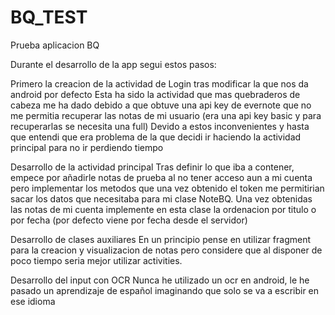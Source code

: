 ﻿# BQ_TEST
Prueba aplicacion BQ

Durante el desarrollo de la app segui estos pasos:

Primero la creacion de la actividad de Login tras modificar la que nos da android por defecto
  Esta ha sido la actividad que mas quebraderos de cabeza me ha dado debido a que obtuve una api key de evernote que no me permitia 
  recuperar las notas de mi usuario (era una api key basic y para recuperarlas se necesita una full)
  Devido a estos inconvenientes y hasta que entendi que era problema de la que decidi ir haciendo la actividad principal para no
  ir perdiendo tiempo
  
Desarrollo de la actividad principal
  Tras definir lo que iba a contener, empece por añadirle notas de prueba al no tener acceso aun a mi cuenta pero implementar los metodos   que una vez obtenido el token me permitirian sacar los datos que necesitaba para mi clase NoteBQ.
  Una vez obtenidas las notas de mi cuenta implemente en esta clase la ordenacion por titulo o por fecha (por defecto viene por fecha       desde el servidor)
  
Desarrollo de clases auxiliares
  En un principio pense en utilizar fragment para la creacion y visualizacion de notas pero considere que al disponer de poco tiempo seria   mejor utilizar activities.
  
Desarrollo del input con OCR
  Nunca he utilizado un ocr en android, le he pasado un aprendizaje de español imaginando que solo se va a escribir en ese idioma
  
 

  
